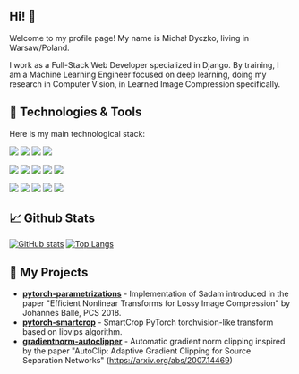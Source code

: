 ## Hi! 👋

Welcome to my profile page! My name is Michał Dyczko, living in Warsaw/Poland. 

I work as a Full-Stack Web Developer specialized in Django. By training, I am a Machine Learning Engineer focused on deep learning, doing my research in Computer Vision, in Learned Image Compression specifically.

## 🔧 Technologies & Tools

Here is my main technological stack:

![](https://img.shields.io/badge/OS-Linux-informational?style=flat&logo=linux&logoColor=white&color=2bbc8a)
![](https://img.shields.io/badge/Editor-Visual_Studio_Code-informational?style=flat&logo=visualstudiocode&logoColor=white&color=2bbc8a)
![](https://img.shields.io/badge/Tool-Docker-informational?style=flat&logo=docker&logoColor=white&color=2bbc8a)
![](https://img.shields.io/badge/CI/CD-Github_Actions-informational?style=flat&logo=githubactions&logoColor=white&color=2bbc8a)

![](https://img.shields.io/badge/WebDev-React-informational?style=flat&logo=react&logoColor=white&color=2bbc8a)
![](https://img.shields.io/badge/WebDev-JavaScript-informational?style=flat&logo=javascript&logoColor=white&color=2bbc8a)
![](https://img.shields.io/badge/WebDev-TypeScript-informational?style=flat&logo=typescript&logoColor=white&color=2bbc8a)
![](https://img.shields.io/badge/WebDev-Django-informational?style=flat&logo=django&logoColor=white&color=2bbc8a)
![](https://img.shields.io/badge/WebDev-PostgreSQL-informational?style=flat&logo=postgresql&logoColor=white&color=2bbc8a)

![](https://img.shields.io/badge/ML-PyTorch-informational?style=flat&logo=pytorch&logoColor=white&color=2bbc8a)
![](https://img.shields.io/badge/ML-PyTorch_Lightning-informational?style=flat&logo=lightning&logoColor=white&color=2bbc8a)
![](https://img.shields.io/badge/ML-pandas-informational?style=flat&logo=pandas&logoColor=white&color=2bbc8a)
![](https://img.shields.io/badge/ML-NumPy-informational?style=flat&logo=numpy&logoColor=white&color=2bbc8a)
![](https://img.shields.io/badge/ML-scikitlearn-informational?style=flat&logo=scikitlearn&logoColor=white&color=2bbc8a)

## &#x1f4c8; Github Stats
[![GitHub stats](https://github-readme-stats.vercel.app/api?username=michaldyczko&layout=compact&hide=stars)](https://github.com/anuraghazra/github-readme-stats)
[![Top Langs](https://github-readme-stats.vercel.app/api/top-langs/?username=michaldyczko&layout=compact&custom_title=Languages)](https://github.com/anuraghazra/github-readme-stats)

## 🔭 My Projects

- [**pytorch-parametrizations**](https://github.com/michaldyczko/pytorch-parametrizations) - 
Implementation of Sadam introduced in the paper "Efficient Nonlinear Transforms for Lossy Image Compression" by Johannes Ballé, PCS 2018. 
- [**pytorch-smartcrop**](https://github.com/michaldyczko/pytorch-smartcrop) -
SmartCrop PyTorch torchvision-like transform based on libvips algorithm.
- [**gradientnorm-autoclipper**](https://github.com/michaldyczko/gradientnorm-autoclipper) -
Automatic gradient norm clipping inspired by the paper "AutoClip: Adaptive Gradient Clipping for Source Separation Networks" (https://arxiv.org/abs/2007.14469)

<!--
**michaldyczko/michaldyczko** is a ✨ _special_ ✨ repository because its `README.md` (this file) appears on your GitHub profile.

Here are some ideas to get you started:

- 🔭 I’m currently working on ...
- 🌱 I’m currently learning ...
- 👯 I’m looking to collaborate on ...
- 🤔 I’m looking for help with ...
- 💬 Ask me about ...
- 📫 How to reach me: ...
- 😄 Pronouns: ...
- ⚡ Fun fact: ...
-->
